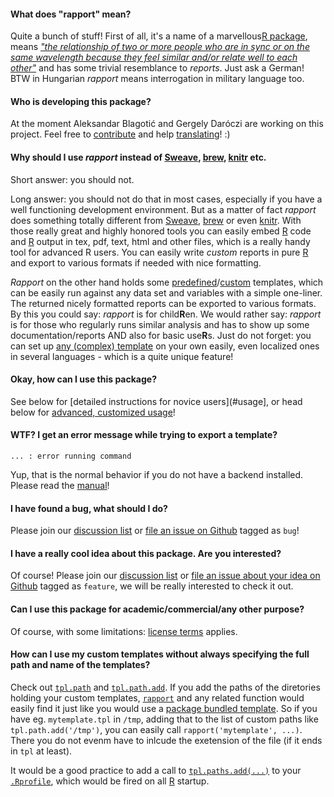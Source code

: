 #### What does "rapport" mean?

Quite a bunch of stuff! First of all, it's a name of a marvellous<a id="infinite-loop" href="#infinite-loop">R package</a>, means *["the relationship of two or more people who are in sync or on the same wavelength because they feel similar and/or relate well to each other"](http://en.wikipedia.org/wiki/Rapport)* and has some trivial resemblance to *reports*. Just ask a German! BTW in Hungarian *rapport* means interrogation in military language too.

<a id="authors"> </a>
#### Who is developing this package?

At the moment Aleksandar Blagotić and Gergely Daróczi are working on this project. Feel free to [contribute](#custom) and help [translating](#translate)! :)

#### Why should I use *rapport* instead of [Sweave](http://www.stat.uni-muenchen.de/~leisch/Sweave/), [brew](http://cran.r-project.org/web/packages/brew/index.html), [knitr](https://github.com/yihui/knitr) etc.

Short answer: you should not.

Long answer:  you should not do that in most cases, especially if you have a well functioning development environment. But as a matter of fact *rapport* does something totally different from [Sweave](http://www.stat.uni-muenchen.de/~leisch/Sweave/), [brew](http://cran.r-project.org/web/packages/brew/index.html) or even [knitr](https://github.com/yihui/knitr). With those really great and highly honored tools you can easily embed [R](http://www.r-project.org/) code and [R](http://www.r-project.org/) output  in tex, pdf, text, html and other files, which is a really handy tool for advanced R users. You can easily write *custom* reports in pure [R](http://www.r-project.org/) and export to various formats if needed with nice formatting.

*Rapport* on the other hand holds some [predefined](#templates)/[custom](#custom) templates, which can be easily run against any data set and variables with a simple one-liner. The returned nicely formatted reports can be exported to various formats. By this you could say: *rapport* is for child**R**en. We would rather say: *rapport* is for those who regularly runs similar analysis and has to show up some documentation/reports AND also for basic use**R**s. Just do not forget: you can set up [any (complex) template](#custom) on your own easily, even localized ones in several languages - which is a quite unique feature! 

#### Okay, how can I use this package?

See below for [detailed instructions for novice users](#usage], or head below for [advanced, customized usage](#translate)!

#### WTF? I get an error message while trying to export a template?

```
... : error running command
```

Yup, that is the normal behavior if you do not have a backend installed. Please read the [manual](#install)!  

#### I have found a bug, what should I do?

Please join our [discussion list](#discuss) or [file an issue on Github](https://github.com/aL3xa/rapport/issues) tagged as `bug`!

#### I have a really cool idea about this package. Are you interested?

Of course! Please join our [discussion list](#discuss) or [file an issue about your idea on Github](https://github.com/aL3xa/rapport/issues) tagged as `feature`, we will be really interested to check it out.

#### Can I use this package for academic/commercial/any other purpose?

Of course, with some limitations: [license terms](#license) applies.

#### How can I use my custom templates without always specifying the full path and name of the templates?

Check out [`tpl.path`](#tpl.path) and [`tpl.path.add`](#tpl.path.add). If you add the paths of the diretories holding your custom templates, [`rapport`](#rapport) and any related function would easily find it just like you would use a [package bundled template](#templates). So if you have eg. `mytemplate.tpl` in `/tmp`, adding that to the list of custom paths like `tpl.path.add('/tmp')`, you can easily call `rapport('mytemplate', ...)`. There you do not evenm have to inlcude the exetension of the file (if it ends in `tpl` at least).

It would be a good practice to add a call to [`tpl.paths.add(...)`](#tpl.paths.add) to your [`.Rprofile`](http://www.statmethods.net/interface/customizing.html), which would be fired on all [R](http://www.r-project.org/) startup.
